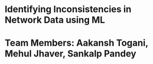 # Identifying Inconsistencies in Network Data using ML
# Team Members: Aakansh Togani, Mehul Jhaver, Sankalp Pandey

